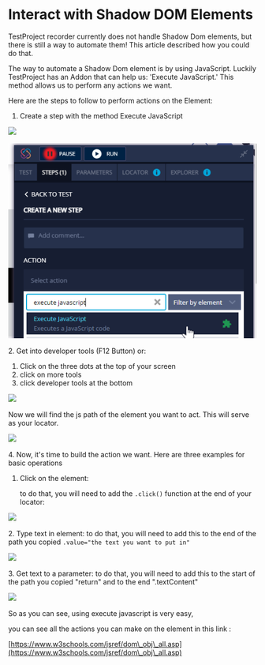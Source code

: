 # Interact with Shadow DOM Elements

TestProject recorder currently does not handle Shadow Dom elements, but there is still a way to automate them! This article described how you could do that.

The way to automate a Shadow Dom element is by using JavaScript. Luckily TestProject has an Addon that can help us: 'Execute JavaScript.' This method allows us to perform any actions we want.

Here are the steps to follow to perform actions on the Element:

1. Create a step with the method Execute JavaScript

![](https://downloads.intercomcdn.com/i/o/355657749/897107bf5879654c2cfbf1de/1.png)

![](<../../.gitbook/assets/image (466).png>)

2\. Get into developer tools (F12 Button) or:

1. Click on the three dots at the top of your screen
2. click on more tools
3. click developer tools at the bottom

![](https://downloads.intercomcdn.com/i/o/355660713/9f13b291be8f2f52670c6683/3.png)

Now we will find the js path of the element you want to act. This will serve as your locator.

![](https://downloads.intercomcdn.com/i/o/355716617/534358ccfbb2c8bc5506aefe/0i4dbdAjTi.gif)

4\. Now, it's time to build the action we want. Here are three examples for basic operations

1.  Click on the element:

    to do that, you will need to add the `.click()` function at the end of your locator:

![](https://downloads.intercomcdn.com/i/o/355718079/8b9d6112283ce20eac84535e/5.png)

2\. Type text in element: to do that, you will need to add this to the end of the path you copied `.value="the text you want to put in"`

![](https://downloads.intercomcdn.com/i/o/355718603/48bd9bda5016fa1182494cf2/6.png)

3\. Get text to a parameter: to do that, you will need to add this to the start of the path you copied "return" and to the end ".textContent"

![](https://downloads.intercomcdn.com/i/o/355719189/3b72cf2c1cc1e2e455636a6a/7.png)

So as you can see, using execute javascript is very easy,

you can see all the actions you can make on the element in this link :

[https://www.w3schools.com/jsref/dom\_obj\_all.asp](https://www.w3schools.com/jsref/dom\_obj\_all.asp)
